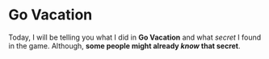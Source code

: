 # Go Vacation
Today, I will be telling you what I did in <b>Go Vacation</b> and what <i>secret</i> I found in the game. Although, <b>some people might already <i>know</i> that secret</b>.
